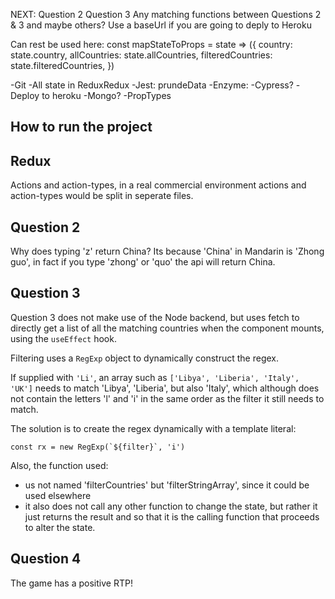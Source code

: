NEXT:
Question 2
Question 3
Any matching functions between Questions 2 & 3 and maybe others?
Use a baseUrl if you are going to deply to Heroku

Can rest be used here:
const mapStateToProps = state => ({
        country: state.country,
        allCountries: state.allCountries,
        filteredCountries: state.filteredCountries,
    })



-Git
-All state in ReduxRedux
-Jest: prundeData
-Enzyme:
-Cypress?
-Deploy to heroku
-Mongo?
-PropTypes


## How to run the project

## Redux

Actions and action-types, in a real commercial environment actions and action-types would be split in seperate files.

## Question 2

Why does typing 'z' return China? Its because 'China' in Mandarin is 'Zhong guo', in fact if you type 'zhong' or 'quo' the api will return China.

## Question 3

Question 3 does not make use of the Node backend, but uses fetch to directly get a list of all the matching countries when the component mounts, using the `useEffect` hook.

Filtering uses a `RegExp` object to dynamically construct the regex. 

If supplied with `'Li'`, an array such as `['Libya', 'Liberia', 'Italy', 'UK']` needs to match 'Libya', 'Liberia', but also 'Italy', which although does not contain the letters 'l' and 'i' in the same order as the filter it still needs to match.

The solution is to create the regex dynamically with a template literal:

```const rx = new RegExp(`${filter}`, 'i')```

Also, the function used:

- us not named 'filterCountries' but 'filterStringArray', since it could be used elsewhere
- it also does not call any other function to change the state, but rather it just returns the result and so that it is the calling function that proceeds to alter the state.


## Question 4

The game has a positive RTP!